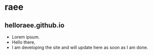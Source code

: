 # raee
## helloraee.github.io
- Lorem ipsum.
- Hello there,
- I am developing the site and will update here as soon as I am done.
